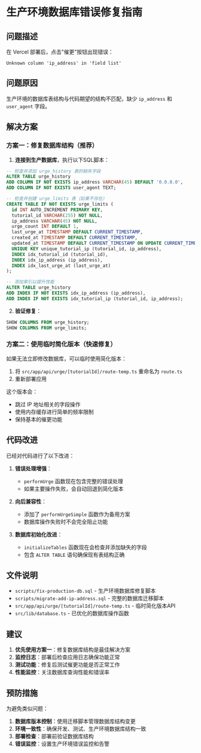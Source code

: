 # 生产环境数据库错误修复指南

## 问题描述
在 Vercel 部署后，点击"催更"按钮出现错误：
```
Unknown column 'ip_address' in 'field list'
```

## 问题原因
生产环境的数据库表结构与代码期望的结构不匹配，缺少 `ip_address` 和 `user_agent` 字段。

## 解决方案

### 方案一：修复数据库结构（推荐）

1. **连接到生产数据库**，执行以下SQL脚本：

```sql
-- 检查并添加 urge_history 表的缺失字段
ALTER TABLE urge_history 
ADD COLUMN IF NOT EXISTS ip_address VARCHAR(45) DEFAULT '0.0.0.0',
ADD COLUMN IF NOT EXISTS user_agent TEXT;

-- 检查并创建 urge_limits 表（如果不存在）
CREATE TABLE IF NOT EXISTS urge_limits (
  id INT AUTO_INCREMENT PRIMARY KEY,
  tutorial_id VARCHAR(255) NOT NULL,
  ip_address VARCHAR(45) NOT NULL,
  urge_count INT DEFAULT 1,
  last_urge_at TIMESTAMP DEFAULT CURRENT_TIMESTAMP,
  created_at TIMESTAMP DEFAULT CURRENT_TIMESTAMP,
  updated_at TIMESTAMP DEFAULT CURRENT_TIMESTAMP ON UPDATE CURRENT_TIMESTAMP,
  UNIQUE KEY unique_tutorial_ip (tutorial_id, ip_address),
  INDEX idx_tutorial_id (tutorial_id),
  INDEX idx_ip_address (ip_address),
  INDEX idx_last_urge_at (last_urge_at)
);

-- 添加索引以提升性能
ALTER TABLE urge_history 
ADD INDEX IF NOT EXISTS idx_ip_address (ip_address),
ADD INDEX IF NOT EXISTS idx_tutorial_ip (tutorial_id, ip_address);
```

2. **验证修复**：
```sql
SHOW COLUMNS FROM urge_history;
SHOW COLUMNS FROM urge_limits;
```

### 方案二：使用临时简化版本（快速修复）

如果无法立即修改数据库，可以临时使用简化版本：

1. 将 `src/app/api/urge/[tutorialId]/route-temp.ts` 重命名为 `route.ts`
2. 重新部署应用

这个版本会：
- 跳过 IP 地址相关的字段操作
- 使用内存缓存进行简单的频率限制
- 保持基本的催更功能

## 代码改进

已经对代码进行了以下改进：

1. **错误处理增强**：
   - `performUrge` 函数现在包含完整的错误处理
   - 如果主要操作失败，会自动回退到简化版本

2. **向后兼容性**：
   - 添加了 `performUrgeSimple` 函数作为备用方案
   - 数据库操作失败时不会完全阻止功能

3. **数据库初始化改进**：
   - `initializeTables` 函数现在会检查并添加缺失的字段
   - 包含 `ALTER TABLE` 语句确保现有表结构正确

## 文件说明

- `scripts/fix-production-db.sql` - 生产环境数据库修复脚本
- `scripts/migrate-add-ip-address.sql` - 完整的数据库迁移脚本
- `src/app/api/urge/[tutorialId]/route-temp.ts` - 临时简化版本API
- `src/lib/database.ts` - 已优化的数据库操作函数

## 建议

1. **优先使用方案一**：修复数据库结构是最佳解决方案
2. **监控日志**：部署后检查应用日志确保功能正常
3. **测试功能**：修复后测试催更功能是否正常工作
4. **性能监控**：关注数据库查询性能和错误率

## 预防措施

为避免类似问题：

1. **数据库版本控制**：使用迁移脚本管理数据库结构变更
2. **环境一致性**：确保开发、测试、生产环境数据库结构一致
3. **部署检查**：部署前验证数据库结构
4. **错误监控**：设置生产环境错误监控和告警